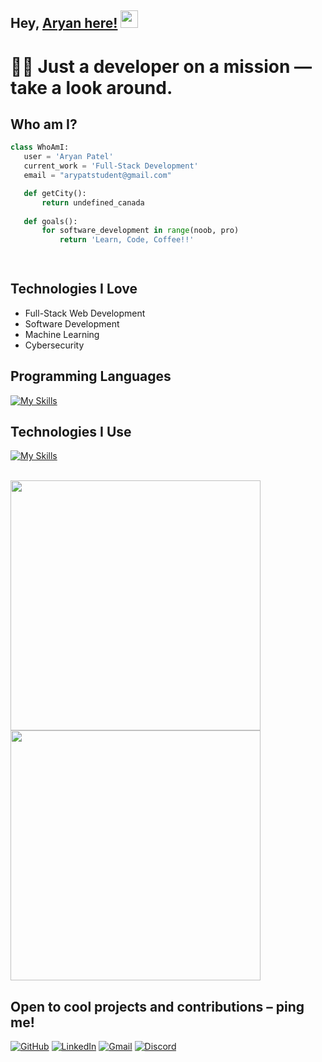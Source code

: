 ## Hey, [Aryan here!](https://www.youtube.com/channel/UCietjxpksncMdOUkycv5nqA)  <img src="https://media.giphy.com/media/hvRJCLFzcasrR4ia7z/giphy.gif" width="28px" height="28px">

<h1>👨‍💻 Just a developer on a mission — take a look around.</h1> 

 ## Who am I?
 ```python
 class WhoAmI:
 	user = 'Aryan Patel'
	current_work = 'Full-Stack Development'  
    email = "arypatstudent@gmail.com"

	def getCity():
		return undefined_canada
    
    def goals():
        for software_development in range(noob, pro)
            return 'Learn, Code, Coffee!!'

	
 ```
 

## Technologies I Love
* Full-Stack Web Development
* Software Development
* Machine Learning
* Cybersecurity



## Programming Languages
[![My Skills](https://skillicons.dev/icons?i=c,cpp,py,js,ts)](https://skillicons.dev)


 ## Technologies I Use
 [![My Skills](https://skillicons.dev/icons?i=mongodb,postgres,express,react,vite,nodejs,html,css,tailwindcss,threejs,git,vercel,aws,azure,linux)](#)

 
<br>
<img width = 400 src = "https://github-readme-stats.vercel.app/api/top-langs/?username=aryan240603&&theme=vue-dark&show_icons=true&hide_border=true&layout=compact">

<br>

<img width=400 src='https://streak-stats.demolab.com?user=aryan240603&theme=vue-dark&hide_border=true' />

## Open to cool projects and contributions – ping me!

[![GitHub](https://skillicons.dev/icons?i=github)](https://github.com/aryan240603)
[![LinkedIn](https://skillicons.dev/icons?i=linkedin)](https://www.linkedin.com/in/aryanpatel2406/)
[![Gmail](https://skillicons.dev/icons?i=gmail)](mailto:arypatstudent@gmail.com)
[![Discord](https://skillicons.dev/icons?i=discord)](aryan24065163)

 
